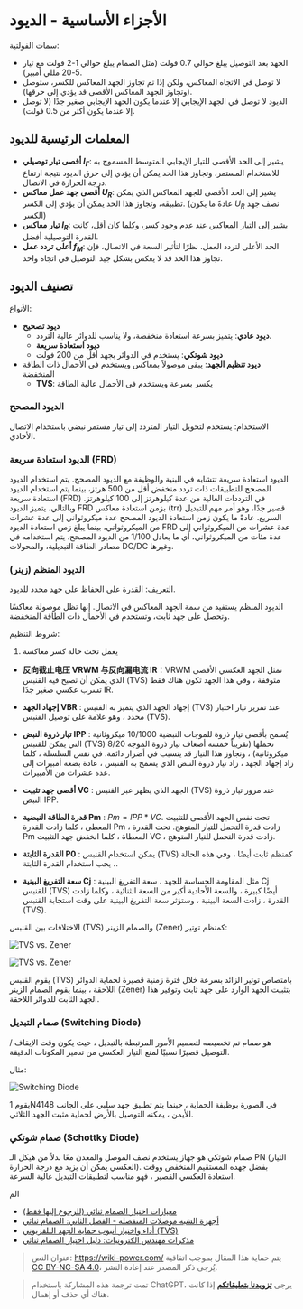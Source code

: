 # الأجزاء الأساسية - الديود

سمات الفولتية:

- الجهد بعد التوصيل يبلغ حوالي 0.7 فولت (مثل الصمام يبلغ حوالي 1-2 فولت مع تيار 5-20 مللي أمبير).
- لا توصل في الاتجاه المعاكس، ولكن إذا تم تجاوز الجهد المعاكس للكسر، ستوصل (وتجاوز الجهد المعاكس الأقصى قد يؤدي إلى حرقها).
- الديود لا توصل في الجهد الإيجابي إلا عندما يكون الجهد الإيجابي صغير جدًا (لا توصل إلا عندما يكون أكثر من 0.5 فولت).

## المعلمات الرئيسية للديود

- **أقصى تيار توصيلي $I_F$**: يشير إلى الحد الأقصى للتيار الإيجابي المتوسط المسموح به للاستخدام المستمر، وتجاوز هذا الحد يمكن أن يؤدي إلى حرق الديود نتيجة ارتفاع درجة الحرارة في الاتصال.
- **أقصى جهد عمل معاكس $U_R$**: يشير إلى الحد الأقصى للجهد المعاكس الذي يمكن تطبيقه، وتجاوز هذا الحد يمكن أن يؤدي إلى الكسر. (عادةً ما يكون $U_R$ نصف جهد الكسر)
- **تيار معاكس $I_R$**: يشير إلى التيار المعاكس عند عدم وجود كسر، وكلما كان أقل، كانت القدرة التوصيلية أفضل.
- **أعلى تردد عمل $f_M$**: الحد الأعلى لتردد العمل. نظرًا لتأثير السعة في الاتصال، فإن تجاوز هذا الحد قد لا يعكس بشكل جيد التوصيل في اتجاه واحد.

## تصنيف الديود

الأنواع:

- **ديود تصحيح**
  - **ديود عادي**: يتميز بسرعة استعادة منخفضة، ولا يناسب للدوائر عالية التردد.
  - **ديود استعادة سريعة**
  - **ديود شوتكي**: يستخدم في الدوائر بجهد أقل من 200 فولت
- **ديود تنظيم الجهد**: يبقى موصولاً بمعاكس ويستخدم في الأحمال ذات الطاقة المنخفضة
  - **TVS**: يكسر بسرعة ويستخدم في الأحمال عالية الطاقة

### الديود المصحح

الاستخدام: يستخدم لتحويل التيار المتردد إلى تيار مستمر نبضي باستخدام الاتصال الأحادي.

### الديود استعادة سريعة (FRD)

الديود استعادة سريعة تتشابه في البنية والوظيفة مع الديود المصحح. يتم استخدام الديود المصحح للتطبيقات ذات تردد منخفض أقل من 500 هرتز، بينما يتم استخدام الديود استعادة سريعة (FRD) في الترددات العالية من عدة كيلوهرتز إلى 100 كيلوهرتز. وبالتالي، يتميز الديود FRD بزمن استعادة معاكس (trr) قصير جدًا، وهو أمر مهم للتبديل السريع. عادةً ما يكون زمن استعادة الديود المصحح عدة ميكروثواني إلى عدة عشرات من الميكروثواني، بينما يبلغ زمن استعادة الديود FRD عدة عشرات من الميكروثواني إلى عدة مئات من الميكروثواني، أي ما يعادل 1/100 من الديود المصحح. يتم استخدامه في مصادر الطاقة التبديلية، والمحولات DC/DC وغيرها.

### الديود المنظم (زينر)

التعريف: القدرة على الحفاظ على جهد محدد للديود.

الديود المنظم يستفيد من سمة الجهد المعاكس في الاتصال. إنها تظل موصولة معاكسًا وتحصل على جهد ثابت، وتستخدم في الأحمال ذات الطاقة المنخفضة.

شروط التنظيم:

1. يعمل تحت حالة كسر معاكسة

- **反向截止电压 VRWM 与反向漏电流 IR**：VRWM تمثل الجهد العكسي الأقصى الذي يمكن أن تصبح فيه القنبس (TVS) متوقفة ، وفي هذا الجهد تكون هناك فقط تسرب عكسي صغير جدًا IR.

- **إجهاد الجهد VBR** : إجهاد الجهد الذي يتميز به القنبس (TVS) عند تمرير تيار اختبار محدد ، وهو علامة على توصيل القنبس (TVS).

- **تيار ذروة النبض IPP** : يُسمح بأقصى تيار ذروة للموجات النبضية 10/1000 ميكروثانية التي يمكن للقنبس (TVS) تحملها (تقريباً خمسة أضعاف تيار ذروة الموجة 8/20 ميكروثانية) ، وتجاوز هذا التيار قد يتسبب في أضرار دائمة. في نفس السلسلة ، كلما زاد إجهاد الجهد ، زاد تيار ذروة النبض الذي يسمح به القنبس ، عادة بضعة أمبيرات إلى عدة عشرات من الأمبيرات.

- **أقصى جهد تثبيت VC** : الجهد الذي يظهر عبر القنبس (TVS) عند مرور تيار ذروة النبض IPP.

- **قدرة الطاقة النبضية Pm** : $Pm=IPP*VC$. تحت نفس الجهد الأقصى للتثبيت المعطى ، كلما زادت القدرة Pm ، زادت قدرة التحمل للتيار المتوهج. تحت القدرة Pm المعطاة ، كلما انخفض جهد التثبيت VC ، زادت قدرة التحمل للتيار المتوهج.

- **القدرة الثابتة P0** : يمكن استخدام القنبس (TVS) كمنظم ثابت أيضًا ، وفي هذه الحالة ، يجب استخدام القدرة الثابتة.

- **سعة التفريغ البينية Cj** : مثل المقاومة الحساسة للجهد ، سعة التفريغ البينية Cj للقنبس (TVS) أيضًا كبيرة ، والسعة الأحادية أكبر من السعة الثنائية ، وكلما زادت القدرة ، زادت السعة البينية ، وستؤثر سعة التفريغ البينية على وقت استجابة القنبس (TVS).

الاختلافات بين القنبس (TVS) والصمام الزينر (Zener) كمنظم توتير:

![TVS vs. Zener](https://img.wiki-power.com/d/wiki-media/img/20210725115837.png)

![TVS vs. Zener](https://img.wiki-power.com/d/wiki-media/img/20210725121636.png)

يقوم القنبس (TVS) بامتصاص توتير الزائد بسرعة خلال فترة زمنية قصيرة لحماية الدوائر اللاحقة ، بينما يقوم الصمام الزينر (Zener) بتثبيت الجهد الوارد على جهد ثابت وتوفير هذا الجهد الثابت للدوائر اللاحقة.

### صمام التبديل (Switching Diode)

هو صمام تم تخصيصه لتصميم الأمور المرتبطة بالتبديل ، حيث يكون وقت الإيقاف / التوصيل قصيرًا نسبيًا لمنع التيار العكسي من تدمير المكونات الدقيقة.

مثال:

![Switching Diode](https://img.wiki-power.com/d/wiki-media/img/20210605134740.png)

يقوم 1N4148 في الصورة بوظيفة الحماية ، حينما يتم تطبيق جهد سلبي على الجانب الأيمن ، يمكنه التوصيل بالأرض لحماية مثبت الجهد الثلاثي.

### صمام شوتكي (Schottky Diode)

صمام شوتكي هو جهاز يستخدم نصف الموصل والمعدن معًا بدلاً من هيكل الـ PN (التيار العكسي يمكن أن يزيد مع درجة الحرارة). بفضل جهده المستقيم المنخفض ووقت استعادة العكسي القصير ، فهو مناسب لتطبيقات التبديل عالية السرعة.

الم

- [معيارات اختيار الصمام ثنائي (للرجوع إليها فقط)](https://mp.weixin.qq.com/s/5H46gHF3RjfWq_1rkswTjw)
- [أجهزة الشبه موصلات المنفصلة - الفصل الثاني: الصمام ثنائي](https://toshiba-semicon-storage.com/cn/semiconductor/knowledge/e-learning/discrete.html)
- [أداء واختيار أنبوب حماية الجهد التلفزيوني (TVS)](https://mp.weixin.qq.com/s?__biz=MzAxNDAyMzc0Mg==&mid=2683480567&idx=1&sn=15304136c6e9a478f2096982c5048155&chksm=819fa4a6b6e82db053ec4a5a26c05e7b160c4f2b13a300e1d6aadd5b815343d017b0d34bbe8c&scene=132#wechat_redirect)
- [مذكرات مهندس الكترونيات: دليل اختيار الصمام ثنائي](https://haipeng.me/2021/01/27/diode-guide/)

> عنوان النص: <https://wiki-power.com/>
> يتم حماية هذا المقال بموجب اتفاقية [CC BY-NC-SA 4.0](https://creativecommons.org/licenses/by/4.0/deed.zh)، يُرجى ذكر المصدر عند إعادة النشر.

> تمت ترجمة هذه المشاركة باستخدام ChatGPT، يرجى [**تزويدنا بتعليقاتكم**](https://github.com/linyuxuanlin/Wiki_MkDocs/issues/new) إذا كانت هناك أي حذف أو إهمال.
